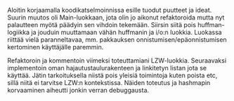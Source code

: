 Aloitin korjaamalla koodikatselmoinnissa esille tuodut puutteet ja ideat. Suurin muutos oli Main-luokkaan,
jota olin jo aikonut refaktoroida mutta nyt palautteen myötä päädyin sen vihdoin tekemään.
Siirsin siitä pois huffman-logiikka ja jouduin muuttamaan vähän huffmanin ja i/o:n luokkia.
Luokassa riittää vielä paranneltavaa, mm. pakkauksen onnistumisen/epäonnistumisen kertominen käyttäjälle paremmin.

Refaktoroin ja kommentoin viimeksi toteuttamiani LZW-luokkia. Seuraavaksi implementoin oman hajautustaulurakenteen ja
linkitetyn listan jota se käyttää. Jätin tarkoituksella niistä pois yleisiä toimintoja kuten poista etc, sillä
niitä ei tarvitse LZW:n kontekstissa. Näiden toteutus ja hashmapin korvaaminen aiheutti jonkin verran debuggausta.

